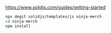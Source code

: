 https://www.solidjs.com/guides/getting-started

```sh
npx degit solidjs/templates/js ninja-merch
cd ninja-merch
npm install
```

